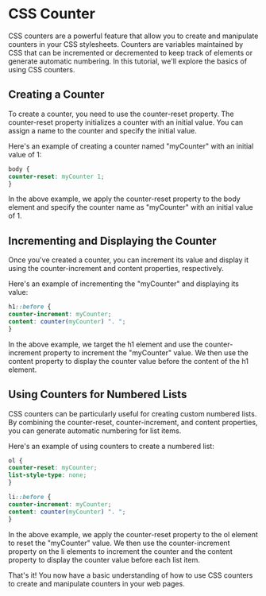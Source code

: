# CSS Counter
CSS counters are a powerful feature that allow you to create and manipulate counters in your CSS stylesheets. Counters are variables maintained by CSS that can be incremented or decremented to keep track of elements or generate automatic numbering. In this tutorial, we'll explore the basics of using CSS counters.

## Creating a Counter
To create a counter, you need to use the counter-reset property. The counter-reset property initializes a counter with an initial value. You can assign a name to the counter and specify the initial value.

Here's an example of creating a counter named "myCounter" with an initial value of 1:

```css
body {
counter-reset: myCounter 1;
}
```

In the above example, we apply the counter-reset property to the body element and specify the counter name as "myCounter" with an initial value of 1.

## Incrementing and Displaying the Counter
Once you've created a counter, you can increment its value and display it using the counter-increment and content properties, respectively.

Here's an example of incrementing the "myCounter" and displaying its value:

```css
h1::before {
counter-increment: myCounter;
content: counter(myCounter) ". ";
}
```

In the above example, we target the h1 element and use the counter-increment property to increment the "myCounter" value. We then use the content property to display the counter value before the content of the h1 element.

## Using Counters for Numbered Lists
CSS counters can be particularly useful for creating custom numbered lists. By combining the counter-reset, counter-increment, and content properties, you can generate automatic numbering for list items.

Here's an example of using counters to create a numbered list:

```css
ol {
counter-reset: myCounter;
list-style-type: none;
}

li::before {
counter-increment: myCounter;
content: counter(myCounter) ". ";
}
```

In the above example, we apply the counter-reset property to the ol element to reset the "myCounter" value. We then use the counter-increment property on the li elements to increment the counter and the content property to display the counter value before each list item.

That's it! You now have a basic understanding of how to use CSS counters to create and manipulate counters in your web pages.





